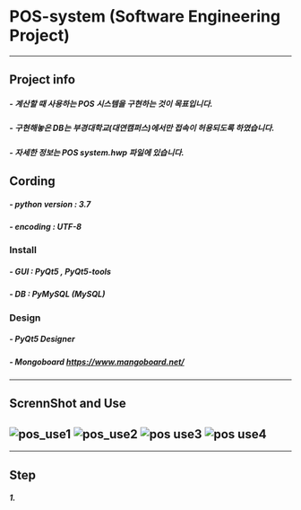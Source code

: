 # POS-system (Software Engineering Project)
----------
## Project info
##### - 계산할 때 사용하는 POS 시스템을 구현하는 것이 목표입니다.
##### - 구현해놓은 DB는 부경대학교(대연캠퍼스)에서만 접속이 허용되도록 하였습니다.
##### - 자세한 정보는 POS system.hwp 파일에 있습니다.
## Cording
##### - python version : 3.7
##### - encoding : UTF-8
### Install
##### - GUI : PyQt5 , PyQt5-tools
##### - DB : PyMySQL (MySQL)
### Design
##### - PyQt5 Designer
##### - Mongoboard <https://www.mangoboard.net/>
----------
## ScrennShot and Use
![pos_use1](https://user-images.githubusercontent.com/48282708/71791030-c6ee4680-3076-11ea-9e82-01feefa337e2.png)
![pos_use2](https://user-images.githubusercontent.com/48282708/71791032-c81f7380-3076-11ea-90ad-c7bb47c3ffc4.png)
![pos use3](https://user-images.githubusercontent.com/48282708/71791035-c950a080-3076-11ea-8509-c4c81309bd2c.png)
![pos use4](https://user-images.githubusercontent.com/48282708/71791036-ca81cd80-3076-11ea-983c-3ef5bb1f631a.png)
----------

----------
## Step
##### 1. 
